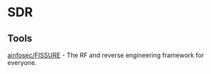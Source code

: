 # SDR

## Tools

[ainfosec/FISSURE](https://github.com/ainfosec/FISSURE) - The RF and reverse engineering framework for everyone.
